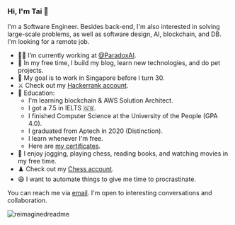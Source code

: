 ### Hi, I'm Tai 👋
 
<!--
**tailtq/tailtq** is a ✨ _special_ ✨ repository because its `README.md` (this file) appears on your GitHub profile.
-->
I'm a Software Engineer. Besides back-end, I'm also interested in solving large-scale problems, as well as software design, AI, blockchain, and DB. I'm looking for a remote job.

- :man_technologist: I’m currently working at [@ParadoxAI](https://github.com/ParadoxAI).
- 🔭 In my free time, I build my blog, learn new technologies, and do pet projects.
- :lion: My goal is to work in Singapore before I turn 30.
- :crossed_swords: Check out my [Hackerrank account](https://www.hackerrank.com/ltquoctaidn98).
- 🌱 Education:
  - I'm learning blockchain & AWS Solution Architect.
  - I got a 7.5 in IELTS 🇬🇧.
  - I finished Computer Science at the University of the People (GPA 4.0).
  - I graduated from Aptech in 2020 (Distinction).
  - I learn whenever I'm free.
  - Here are [my certificates](https://drive.google.com/drive/folders/1bf3vVO44IP3OCE1uaud4xk-MHfpgumxc?usp=sharing).
- :running: I enjoy jogging, playing chess, reading books, and watching movies in my free time.
- :chess_pawn: Check out my [Chess account](https://www.chess.com/member/ltquoctaidn98).
- 😄 I want to automate things to give me time to procrastinate.

You can reach me via [email](mailto:ltquoctaidn98@gmail.com). I'm open to interesting conversations and collaboration.

<img src="https://github-readme-stats.vercel.app/api?username=tailtq&show_icons=true&theme=dark&title_color=79ff97&rank_icon=percentile" alt="reimaginedreadme" />
